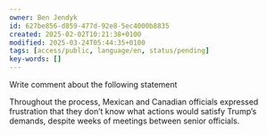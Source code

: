 ```yaml
---
owner: Ben Jendyk
id: 627be856-d859-477d-92e8-5ec4000b8835
created: 2025-02-02T10:21:38+0100
modified: 2025-03-24T05:44:35+0100
tags: [access/public, language/en, status/pending]
key-words: []
---
```


Write comment about the following statement

Throughout the process, Mexican and Canadian officials expressed frustration that they don’t know what actions would satisfy Trump’s demands, despite weeks of meetings between senior officials.